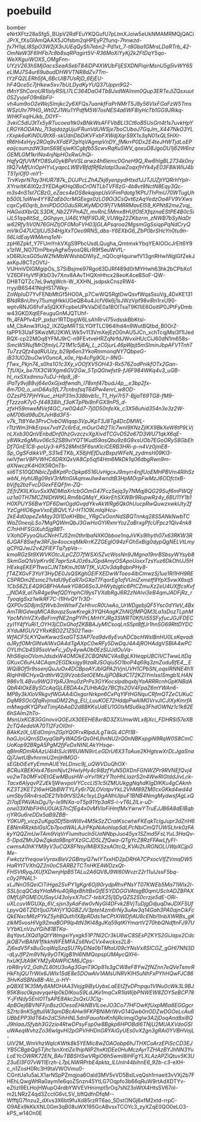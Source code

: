 # poebuild
bomber
eNrtXFtz28aSfg5_BUpV2RdFEuYKQGufU7pLtmXJoiw5eUkNMAMRMQjQACiJPrX_fXsGIAmQAAX5JOfsbm2qHPEyPZfunq-_7hnwzd-fx7H1qLI8SpO3W2jX3rJUEqQySh7ebn2-Pd1xt_7-t8Gba1GMrsLDaRTrb_42-OmNeW3F6lHFb7c8b8sqRPagirt5V-R36MoXiYyKj2k2FtDqY5qo-WeXKguiWOX5_OMgFnn-UYzV263hSMj0acsSeaASebT84iDP4XWUbFljESXDNPiqirMsnU5g5lvWY6SeLlMJ7S4ur69ubudDHWVTNR8dZv7Tm-tYzFQ2LERh5fA_6BcUIB7UsRjD_6EjEU-hF4Qce5c7jHkew5xv7bULDydKyYUQ37Uppn9G2-tMnYShCoroUR1lsIyRSILl7LC364DaO4TbBJxdWAlmm0Qup3ERTeJIZQsxuut0SZyvjeF09n6bFiI-vh4um9oO2eWejSlmjkc2y6XFQs7uankfFaPrNMrT5J8y56VIxFGaFzW5TmsWSzUhr7PHG_Wt0ZJ1Wu1YPdfM5W7osNES4a6WF8lyHcTb1GG9JRikq-WHKFxqlHJkb_D0YF-3vkiC5dIJ3tTx5yRTucoea1tk0xBNkWsAFFVbBLI3Ct6oB5UsGrt4t1s7uvkHpYLRGYAODANu_7I3ajdazgUjulFRunVdUWSje7boCUboJ7GqJm_X447NkO3YLrXxpk6aKiN0U9tX6-skUdnDbDiKVFxbFXWdjXqrS9X1x3qN01xQL5HXr-tR6Hi4xHyy2ROq9vXFdEP2pYqVAgmpVnDY_fMkrrP0Dx2E4teJHWTjdLoEPeaijcsumzdW3anS69EsjwKICgbfb5ScwvRqKu5WV_qoxuD8JgoDU1j62W6nzGEMLGM1krINa4njNpHOxRwUhQi-HqfyQfUVMYO8SuI0ykBPeVSLarwz4h6lemc0GneH9Q_Rw6hIgBL2734k0nyl9Q7vMfUriOpHYvLyapcLWBVBfdfRf6zlatpl3uwZoqxfHYk4yE03F8lkWliJ4bT51yiOf0-mY1-TrvKvprN7ay3HUR787k_DUJPcLZhAZkj6yenpydHtxd1JJTJUZjtYQRrHYpIr-XYrieItK4IXQz3YEDAgKHq0BoCrONTLbTVF6zG-4b8vt9NctN8Eqy3Qc-m3s4nS1st7CBzG_eZacs4eDS8ekqjopUsViFmPdotg1KPtJThPmU70WTugUhb500L1aWw4YY8ZaEb0crMGEegx0zLO9Oi3CsQvt6zAqYedzOa4FV9VXwscqxCy60qrb_bmiPDGOGduSRUKyMDO1PjTVMRRMavEl59_KPNt82meZvqj_HAGedXbrQLS3DK_Nb2ZFPnAZI_mvRnL5Mmx8HUfOtEXfqznaEStPE4B0c5iiJL51qq4ltSd__QGhpyn_UA6LYNfF9DJR_VUWg22ZKbzrm_zNWB7bSyNaDrw62Rfy1iV0N76GHZtjOF0MoFVH03jGLAPsqroa2MgsmGgSsiqpPqNdCryQmVlkO47UCljlUJ534HgXxTOeo9RNS_dbs-Y6EXbG6_ZbP0brSHcYn0tu9n-56LIdEayWMAmq1eN_-zpH6Zpkf_Y7FUmYnkVXgS9PbcUsdLQugha_QmtmxkYbqYEAIOOcJrElt6Y9x1zIW_NO7DmPbxyAgfw5yosQ8LrR9fSeuWVfL-xD6RUcsG05uWZfkMbWWshbDWIyZ_nQOcqHquirwfV13gnRHwIWglGfZekJaxKpJ8CTzOVfJ-VUHmVDIGMgipOs_S7SiBsjme97Rgo63DJRf489d0rMYHwh63hk2bCPbXo1VZ6DFHyVfFjKbD3v7Xnv8AAvTHQXnHhcx28eoK4ceBSoF-QW-DH8TQTZc7eL9wtgWch-W_XXHN_jsdpskCnszRW4-rryyiB6S441NqHS17Wky-ZoWpIuD7YvFENbMtGf5HO0A_p7CwWQSRgtDwQsvfWqaSsuVg_4DxKE131BNdR8nUhry75umgHkkUGeQB4u4JcfV6k6j1sJWzVpf98viRn1rxU90-wptvRNJG6fvFa5jQXXFcpbeUPkVaDiE0a1BOlTsaT9Kl1iE6OoitIP0JPtFyDmbw43GKDXqtEFeuguGnMJQTUhf-fh_4FAPfv4zP_pxbzr1RTDpgW6LsAhRrvI75vdsskBbKtsl-sM_CbAnw3fUq2_lXZQpMRTSLYOIfTLC964lhd4n9WutBQtbd_B0OrZ-taPP1i3UaFSKwzMU2KWLWk5v113VmXejEzO0nAU5JCn_xchTcqjMsi3f1IJedRQX-cp22MOq8YFMJ9rC-n9FEvtveHRZqNrfdJWvxiHUcCiJ60dN1m658s-_SmcW5NufMrOfmlyL721M1c5j8Aj_L_zC0jurL46pWpjt5mSlminJbpAFV1TnhTTu7zzQfz4qdRUUzy_b29p6en3YkoRmmonqNY7QbpeG-iB31UO2buOwV0uncA_x0e_Hp4cPg9OLr-9NG-_fTwx_Pkjn74_s0hs1O1c3Xy_vOOfXV5OH43-Rx576ZodPnlkfOTx2Gan-TfUXjx_be7IX3CWXgm6GV2Gw_5TpQGtwfst9-fJ6F984WKq4v3_uGB-hI_nxSXxdmnu7uDJ-HIp8_j8-iPaTy9vj88vj64e0xGjxdfwndh_l78xnf47budJ4p__e3bp2fx-8m7D0_o_unD6As5fL77cnbsfsqT64Pw4enrl_w8OD-OZzsP57PjHYkuc_zHzP31m338bvb1c_T1_Hyi7r57-BjjaT69TG8-fM9-fTzzzoK7y0-f44838ih_f3aKTpPbi9nFGX9nP5_d-zfxH59mweMVef4GC_rw0Q4d7-7j0D50nfeXk_c3X56uhid354n3e3z2W-oM706id98uDtJvH8d3F5-v7k_Tt8Y4e3PrvClvbOWlqap3VpJKpT3J8Tg4DcDMWL-rTtzWm3HkErpsx7vaYZc6rEd_mOurO4t2Tlc7wnl9XNzZjlKX9BkXeW6tP9LVjnLXxb30QnVEnbdDnf0hzGvzczvXgXivdTCGvD52o67D3WU71qkX6qE-y8Wkz6gMluv06c52SB9vIYQT1Kud59asQbu9z8G9xsUOb7EGoORyS8GbEhDf7GnE1C8-poUy3-kP528Mnt5F6snKlciCERB3HRi-p-n4Vz0jmE8-Sp_OgSFdikkVP_S31eETKb_X56jHEfDuzBxpzWFeN_zydmsH09Kl3-iwlVfwrV8PVWHC6DRXQxVA8Cp5qfl4Hm6MkDk1q06dbgRwn9m-dXNwczK4H0X5ROnTb-sii6TS10QDNbicZpBKptPcOpkp6516UvHgcxJ9myrr4njfUoEMHPBVm4RIhSzwbN_HyhUBg09sV3rMtnGIAqmwJIw4wndtB3HpMOrpFwMzJ6ODfctxB-bVjfq2bzFvcDGexFEQFfm-ZQ-2EfrZKlILKIuvSxXNDMlaXrIcbGOmG47FczSejq3y7NMqj8QG29Suf6mPWQfuz1a0TH7MCZNlDtWtKLRm6bQMqY_KkkrEhSXWBr9RupwRz4y_6BU11Y1b1H0XPUYS6BwYDF6DwiOgdGvqdYkvAkWRg6Qk0hUucpRwQuwzxwklJty2fYzCgHIO6gwVxoEjBQVLYJ-HTlO9LmlqlHcu-2kE4d0apeZeMqy30l1DoKHBbc_YRgCxOonNdSBQTnnkq28S5ANkNwbTCWaZ0neojLSo7MqPQWmQbJ3GwHoGYIRxnrYozZaBrxgPfcUFpcz1Qlv4nk8C7nHHFSGiXuh5jg9BT_-VXohDFyyoQluCNnHTJ52m0thrlbaNXKObboe1nqJiVKs9lhyth07x63RKW3R6JGAF8Swfw3RFJje4oocxqMkRrrKZZGEglO94zFGh5xBig0dypQgNELVtLmyqCPIQJwJ2v42FlEFTq7ypVa--kmoRGzSt9XWVKOtcJLpCZO7fWSXi5ZvcWssNn9JMgna19nrBSbsyWYsyb8SkmGaQ1sVpKrv9E7apr5zAJ0z6sJGpdAmyOSApoUoxxTzsYuz6DkOhUJ5HHExkqEKEPTtwsCJNTbKmJt0WTfK_VJOv3dq8qbnPHy8-fT4ZXGvF3YoY3HyDE0JsQSKghGElFXEDwWToeo4IbCmwzSj1ue1Rl1HH9REC5PRDm2Esmc21vtdU9yEaR7oGXaT7FqorEg1ofVUniZxmetf9YpX5vwX6sq51CbS6ZLE4Q9GBFHAAwkYG8G6So3JHWybjgtic6PtCZmuXz2eU4UXffcsKvf_jNDA9_aI7sR4ge9wfQDYnphCI9ysTVXdbRgJ6R2zNAIvi3eB4qmJADFjRz_rTyoqlgSxz1wlkRF7C-I1IHvQYTr3D-QXP0vSD8jmSfWvb3mWtwFZeHhvcR0UwAo_UrWDgebjQF5Ysc0dYleV_4BxAmTRlGdwqMICA8avpzSuwKregk3YQHAagKZhNGfMPQM3La1aDozTLphMYpcMVnVZXvBeFrmfNE2ngPYPrLMrHYJRg3SWRT0KfUi55SFyfucJGJFDECzyI1Y4fYuRi1_OYH3jCDxGhofZKBBAJyMlCsoqLnS5pt8ffJr1hnSG69RttDYDCXYduMGUV2YRxKBD2Z1Z502Twa-WfACF5LKYQwKwwzSxaGTS3AP7ea9dv6yEvuhDCbcHWslBnHU0LsKqvadiaJRyfOMrGlNvAlWxOA4dTgAXpC0wRFy5DwDqJ4A4jROHAdgVSBIA4wPCOYLthCb4S95soVwFc_yDy4ywAOb0EzSlJJdOuVa-NhS6qioOVomJdsdxW4OMOkE2CBQNNCVAsBgLKHeqpUBCIVCTwwLltDqGKuxC6uHJ4CAqm2EGDkxigy9IzaRJSOqiu5O1boP4q69q3znZuduBfE4__EWQiBOf5r9ssenjQuJuOx4DCBpoAYJblQPA2lVjnUVH1CPbSN_oqsIRNNE4h1lRIqHH8CHyxQrdthrW2j9VzobSetOEMsJjjPOBkdC172KZlYmIssISmgb1LHAN986v1L4Bvu9WQ3YpRJ3mu0zPrPs3GYKocslpdbqxbjYaARRRcnhGpKNBdAQbR4IOkEBySCcAqGjLEBDA4xZUHbAQz7BCfIs2OV4FpaZ6mYWAn6-MP8y3kXloVRkgvfWGAA4iOxgorNrkpn6CxPqYlFtHGNquCRfmQTZeCUKuCDqM8SOcQfqRvjmaDM22hg_EU_LuuKOE72HddpPwAIMGVrvJICJlXyKmrfAmMwgdKYQPxdTimjAbAaD2d8BKKsUdEU1G0lsMSu6kq3FhdOWNz1c1k82E6hSAIm2hTo-MsnUxKCB3GGnovxQOEJX30EEHE8xr8D3ZXUmwWLx8jXci_FDHRSi57eXB2cTQ4edaVA70Tl2FzOI0nI-BAkKzlX_UEdOmjrnZGpYQ0FrxRIpdJLgTikGL4CPI1B-haGJoUQrnSDxyqGbPyWAD5rQsOHUhnNU2rQ0nNBKxpgiN9RqW0S8CmCUoKop92BRgA5PgM2fjFeDxNtNLAkYHsqe-qBImRDmRAAzU4l4tSJcW6UWN9irLeGDrU6X3ToAue2KHgtswXrDLJgaSnaQj7JwtUBvhnrmU2mIjHMGG-sEGb0iEeYyEmmAUEYeLDnvc9j_uQWVDuQhOX-8CRuXBEKHx476smNjvt2HwIyHy4c9iBzfYuN5DXDnFGNWZPr9RVNEfQvj4vo2wTb0MFx0EtGEwMBusHW-oYvI1IKzYTtoHhLlazrS2n4WwRlGtddJivLck-Tacx6AIyqvPZJEk1jWwvpoVYCccLlS1c5IZMUUkggNqhdKlgDlKKu4gCAknhKZ3T2KET2I6wHQbBWTYLFy6r7QLOVotpvYkL2VhM89ZM0cxGKkd4wd4dumSby5Rn4rsaDE21Vb9tVSl2Ac1xyLDgANhUIpuF1BNB4NmgMydwsfAgLxQ2I7ajEPAVAlsDgJ1y-Ie9NXa-oT5p91Yp3aRS-i-vT6L2lLx-uD-one03XNbFiHhU0UAS7nCfEg4x0vMVloFiHmfMxYwrwYTruEJJB6A8dEIBqbrjYRGu6reDDx5aB9ZBB-Y0KUPj_vicp2uKgq0Df5bnWillv4M5kSzZCratKscwtwFKEqkTcIgJupr3dZnH6E8NmRRzkbIGsICb7podWALAJrPKpNiAohlopSdLPcNbiCmQTUW5Lhrk0zFAkyYQQZmUwTAm9VqVrFIumItucln5UaNNbpJuo45yx1SZmd5FsLYuL3HaQv-5-DpdZMrJQwZqkda9BnpYXzGCJD5LZfQwa-QTgYcZ8RzFFAwLfyFI-cwmsA0hKYM9yV3uCQX8FNsylMiBXSzsAOtcQ_KVAi2tJRGNOLUWpXCjpGMe-FwkctzYreqowVyrax8leV2GBmyQ7wIYTxxHD2pDRHA7CPxocVIfZVmaDW5HaRYtTVXhQZ2n0oC5ARB2TCTnHKEAWDzxQt-FHSVtRyqJXUfXDwnjHpB5TALu2A6QV8J9W60Wvzr22r11uIJsxF5bq-c0y2PNAL1-xLJNnO5QeiClTiHga2SvPY1gKgr6Oj90rydpRhvPNsYT07KWEb5Ma71WIx2l-SSLljcqQCdqYHaMHu40jRqxBhItBxGifESYDDGGVAtsgB0qmUScIrADZBPAX0MfUjPGMEOUSayU43oIyxX7oC7-tebX25j1jDyQZS2S0crzje5dE-ORi-uXLcuvWGUXp_6V_sjsn3yAaFdw0vNyGl4DFvk2BVjTuDjgDdjuqDwJDXF5UfLpyvQ6TZlDt1ju07IAYjY1QGBZJV3ptet4zm6rNy3uAw3q14Gah3PA0ajnCikFcQkENxcM6zPYkZ5yhBQuth1XBpRDds1wCPtXIWDfiAU8cENbl1InbXWRBs_gKzlkM5vosHlVg92maBOP9lp4tN3Kl48gJKq59qtKlYmartV270hbQNdftnFJ97UVYbKLnVzuYGih81BTKa-8qYavtJXQd1gQtYWmgxiYyxgk51P7NI2Cr3kU6wC8SEsPZKYS2GiJapx2CdcjkOB7vlBAIW1fIkkhWFEMFAZs6NvCVx4wckxs2L8-Zj6xdV5FsBuGcqWqSzqSU7RyDNa0bTMtaU09cYNsVx8SICGZ_gGHl7NN3D-dLyJfP2m9VNy9yOTKjgB1hI6NMQopspUMAycQXHi-hxUKfJtA9KYM2yRAWPiCM6JCps-rbR8ryV2_GdhZL60tU3oAg3GqnT9Op81s3gCW8eF8YwZfNZnn7eQVeTsmrRHkFhjQUTrWIx6JWIx1SdE8e5DOwAlv1AMsUNRVKIH5uNhFxPYhHQwFJC863HvKdSBNx8B-Alc_o-HY-pQBXE1K35My8AMOHAA3Vejg9iByUybxLaEEtZfvDPnpqu1VlNu0cWk3L9BJ95K8isc0kpavyqeHp0kDIKouS9LdJKe1mqCxR1laWjbPNWEW8ZOY5eBCP78Y-jFtNdy5EnI01TsAPE8Akc2sQxU3Clg-4pBOej6BVNFFjnBsz0OesoEHkNBVlLoeJO3Co77HFOwKfUxpM6a8EGGgcrSZrtc9nK5gftullW3qmDBcAHw9FKPBNiMrlWvG14Qwb0nODZwDGOeLcAu6UBbEPP3IdT64n2dC5ihHNL5dnlFauoNxKnNjRcimqjOglw3A2jDoqAnd8xi8QJ9hIaaJSfybh3G2zio4RtwDPsyFsp0w8Bgkp6HPOBdI6TNjU2MUAXVdoGSIuWAeqWvhzZo36wIgvHI2pGPVHHDnGRYAiGyUEs0vX2gn3gRAi0YVBHVojL-UiV2M_WmVhzWqIcKWtk8k5YEMic8wZOAOobp6hJTHXCoArzEPiScCD3EJYB5CBgbQg5Tjhc1snXntiZe1hipNIP2hxKtDEe0HuMczAyrTZHAzBYJhNN3YuLoEYcOWRK72EN_BAvTBBSHSwVRgiO6h5wmI8iHFgYLXLAzAPZiQtuv5K3U23uEl3F07vW11Erzh-L7pLNWRPrbE4pkta_lLUnlr44bihnE6_92b-c3_-eXH-c_n1ZosH0Rc3H9taVWOVmu0-CGntUa1u5aLX1arNSpPZmqjoa6Oald3MV5vVD5BslLvqQsh1rnaeit3vVXj2b7FHEhLQwgWtRa0aym1e6qoZSnzn45YtLG7Oqpfo3b66qRuW9rtAdXDTYv-eZtizI9ELHojHWupO4rdbYWVEVHnimpt5rOq7sN23oWtX4HtsSV67ol-m2LNRzZ4qd3ZcctG6vLSV_bftQdfnDfqM--WfftjG7fnzu2_dXvs3X6bt9fuXd85rzRT6ao_5DstONGj6xfM2xtd-rrpC-O9AEx9kKkXNL0Gm3qB08uWX195GcABvsxTCOYc3_zyXZqE0QO0eLO3-kPS_w14On0E
